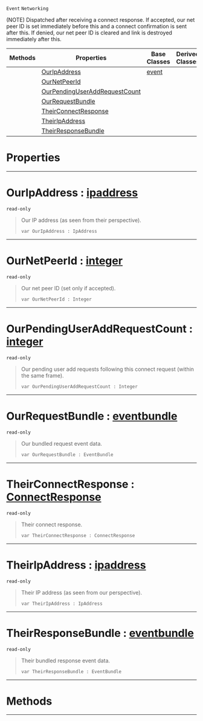  `Event` `Networking`



(NOTE) Dispatched after receiving a connect response. If accepted, our net peer ID is set immediately before this and a connect confirmation is sent after this. If denied, our net peer ID is cleared and link is destroyed immediately after this.

|Methods|Properties|Base Classes|Derived Classes|
|---|---|---|---|
| |[ OurIpAddress](https://plasmaengine.github.io/PlasmaDocs/Plasma1/C++/code_reference/class_reference/netpeerreceivedconnectresponse.markdown#ouripaddress-plasma-engine)|[event](https://plasmaengine.github.io/PlasmaDocs/Plasma1/C++/code_reference/class_reference/event.markdown)| |
| |[ OurNetPeerId](https://plasmaengine.github.io/PlasmaDocs/Plasma1/C++/code_reference/class_reference/netpeerreceivedconnectresponse.markdown#ournetpeerid-plasma-engine)| | |
| |[ OurPendingUserAddRequestCount](https://plasmaengine.github.io/PlasmaDocs/Plasma1/C++/code_reference/class_reference/netpeerreceivedconnectresponse.markdown#ourpendinguseraddrequest)| | |
| |[ OurRequestBundle](https://plasmaengine.github.io/PlasmaDocs/Plasma1/C++/code_reference/class_reference/netpeerreceivedconnectresponse.markdown#ourrequestbundle-plasma-en)| | |
| |[ TheirConnectResponse](https://plasmaengine.github.io/PlasmaDocs/Plasma1/C++/code_reference/class_reference/netpeerreceivedconnectresponse.markdown#theirconnectresponse-zer)| | |
| |[ TheirIpAddress](https://plasmaengine.github.io/PlasmaDocs/Plasma1/C++/code_reference/class_reference/netpeerreceivedconnectresponse.markdown#theiripaddress-plasma-engi)| | |
| |[ TheirResponseBundle](https://plasmaengine.github.io/PlasmaDocs/Plasma1/C++/code_reference/class_reference/netpeerreceivedconnectresponse.markdown#theirresponsebundle-plasma)| | |


 #  Properties


---  
 #  OurIpAddress : [ipaddress](https://plasmaengine.github.io/PlasmaDocs/Plasma1/C++/code_reference/class_reference/ipaddress.markdown)

 `read-only`

> Our IP address (as seen from their perspective).
> ``` lang=cpp, name=Lightning
> var OurIpAddress : IpAddress


---  
 #  OurNetPeerId : [integer](https://plasmaengine.github.io/PlasmaDocs/Plasma1/C++/code_reference/lightning_base_types/integer.markdown)

 `read-only`

> Our net peer ID (set only if accepted).
> ``` lang=cpp, name=Lightning
> var OurNetPeerId : Integer


---  
 #  OurPendingUserAddRequestCount : [integer](https://plasmaengine.github.io/PlasmaDocs/Plasma1/C++/code_reference/lightning_base_types/integer.markdown)

 `read-only`

> Our pending user add requests following this connect request (within the same frame).
> ``` lang=cpp, name=Lightning
> var OurPendingUserAddRequestCount : Integer


---  
 #  OurRequestBundle : [eventbundle](https://plasmaengine.github.io/PlasmaDocs/Plasma1/C++/code_reference/class_reference/eventbundle.markdown)

 `read-only`

> Our bundled request event data.
> ``` lang=cpp, name=Lightning
> var OurRequestBundle : EventBundle


---  
 #  TheirConnectResponse : [ConnectResponse](https://plasmaengine.github.io/PlasmaDocs/Plasma1/C++/code_reference/enum_reference.markdown#connectresponse)

 `read-only`

> Their connect response.
> ``` lang=cpp, name=Lightning
> var TheirConnectResponse : ConnectResponse


---  
 #  TheirIpAddress : [ipaddress](https://plasmaengine.github.io/PlasmaDocs/Plasma1/C++/code_reference/class_reference/ipaddress.markdown)

 `read-only`

> Their IP address (as seen from our perspective).
> ``` lang=cpp, name=Lightning
> var TheirIpAddress : IpAddress


---  
 #  TheirResponseBundle : [eventbundle](https://plasmaengine.github.io/PlasmaDocs/Plasma1/C++/code_reference/class_reference/eventbundle.markdown)

 `read-only`

> Their bundled response event data.
> ``` lang=cpp, name=Lightning
> var TheirResponseBundle : EventBundle


---  
 #  Methods


---  
 

 